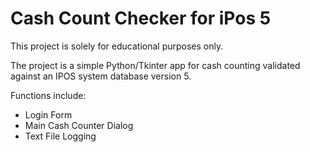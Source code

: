 # Cash Count Checker for iPos 5

This project is solely for educational purposes only.

The project is a simple Python/Tkinter app for cash counting
validated against an IPOS system database version 5.

Functions include:
-  Login Form
-  Main Cash Counter Dialog
-  Text File Logging

